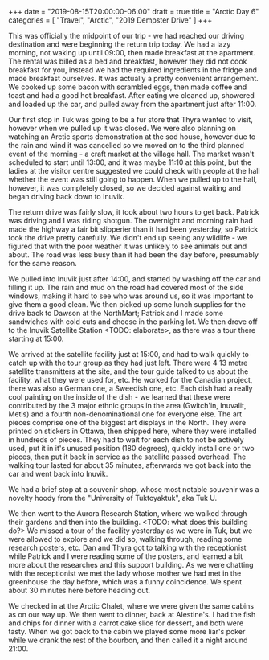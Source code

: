 +++
date = "2019-08-15T20:00:00-06:00"
draft = true
title = "Arctic Day 6"
categories = [ "Travel", "Arctic", "2019 Dempster Drive" ]
+++

This was officially the midpoint of our trip - we had reached our driving destination and were beginning the return trip today. We had a lazy morning, not waking up until 09:00, then made breakfast at the apartment. The rental was billed as a bed and breakfast, however they did not cook breakfast for you, instead we had the required ingredients in the fridge and made breakfast ourselves. It was actually a pretty convenient arrangement. We cooked up some bacon with scrambled eggs, then made coffee and toast and had a good hot breakfast. After eating we cleaned up, showered and loaded up the car, and pulled away from the apartment just after 11:00.

Our first stop in Tuk was going to be a fur store that Thyra wanted to visit, however when we pulled up it was closed. We were also planning on watching an Arctic sports demonstration at the sod house, however due to the rain and wind it was cancelled so we moved on to the third planned event of the morning - a craft market at the village hall. The market wasn't scheduled to start until 13:00, and it was maybe 11:10 at this point, but the ladies at the visitor centre suggested we could check with people at the hall whether the event was still going to happen. When we pulled up to the hall, however, it was completely closed, so we decided against waiting and began driving back down to Inuvik.

The return drive was fairly slow, it took about two hours to get back. Patrick was driving and I was riding shotgun. The overnight and morning rain had made the highway a fair bit slipperier than it had been yesterday, so Patrick took the drive pretty carefully. We didn't end up seeing any wildlife - we figured that with the poor weather it was unlikely to see animals out and about. The road was less busy than it had been the day before, presumably for the same reason.

We pulled into Inuvik just after 14:00, and started by washing off the car and filling it up. The rain and mud on the road had covered most of the side windows, making it hard to see who was around us, so it was important to give them a good clean. We then picked up some lunch supplies for the drive back to Dawson at the NorthMart; Patrick and I made some sandwiches with cold cuts and cheese in the parking lot. We then drove off to the Inuvik Satellite Station <TODO: elaborate>, as there was a tour there starting at 15:00.

We arrived at the satellite facility just at 15:00, and had to walk quickly to catch up with the tour group as they had just left. There were 4 13 metre satellite transmitters at the site, and the tour guide talked to us about the facility, what they were used for, etc. He worked for the Canadian project, there was also a German one, a Sweedish one, etc. Each dish had a really cool painting on the inside of the dish - we learned that these were contributed by the 3 major ethnic groups in the area (Gwitch'in, Inuvalit, Metis) and a fourth non-denominational one for everyone else. The art pieces comprise one of the biggest art displays in the North. They were printed on stickers in Ottawa, then shipped here, where they were installed in hundreds of pieces. They had to wait for each dish to not be actively used, put it in it's unused position (180 degrees), quickly install one or two pieces, then put it back in service as the satellite passed overhead. The walking tour lasted for about 35 minutes, afterwards we got back into the car and went back into Inuvik.

We had a brief stop at a souvenir shop, whose most notable souvenir was a novelty hoody from the "University of Tuktoyaktuk", aka Tuk U.

We then went to the Aurora Research Station, where we walked through their gardens and then into the building. <TODO: what does this building do?> We missed a tour of the facility yesterday as we were in Tuk, but we were allowed to explore and we did so, walking through, reading some research posters, etc. Dan and Thyra got to talking with the receptionist while Patrick and I were reading some of the posters, and learned a bit more about the researches and this support building. As we were chatting with the receptionist we met the lady whose mother we had met in the greenhouse the day before, which was a funny coincidence. We spent about 30 minutes here before heading out.

We checked in at the Arctic Chalet, where we were given the same cabins as on our way up. We then went to dinner, back at Alestine's. I had the fish and chips for dinner with a carrot cake slice for dessert, and both were tasty. When we got back to the cabin we played some more liar's poker while we drank the rest of the bourbon, and then called it a night around 21:00.
